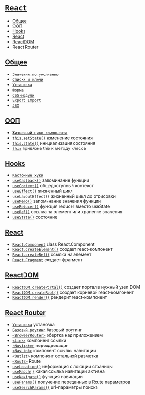 # [`React`](../index.md)

- [Общее](#общее)
- [ООП](#ооп)
- [Hooks](#hooks)
- [React](#react-1)
- [ReactDOM](#reactdom)
- [React Router](#react-router)

## [Общее](#react)

- [`Значения по умолчанию`](<./Общее/Значения по умолчанию.md>)
- [`Списки и ключи`](<./Общее/Списки и ключи.md>)
- [`Установка`](./Общее/Установка.md)
- [`Форма`](./Общее/Форма.md)
- [`CSS-модули`](./Общее/JSX.md)
- [`Export Import`](<./Общее/Export Import.md>)
- [`JSX`](./Общее/JSX.md)

## [ООП](#react)

- [`Жизненный цикл компонента`](<./ООП//Жизненный цикл компонента.md>)
- [`this.setState()`](./ООП/this.setState.md) изменение состояния
- [`this.state()`](./ООП/this.state.md) инициализация состояния
- [`this`](./ООП/this.md) привязка this к методу класса

## [Hooks](#react)

- [`Кастомные хуки`](<./Hooks/Кастомные хуки.md>)
- [`useCallback()`](./Hooks/useCallback.md) запоминание функции
- [`useContext()`](./Hooks/useContext.md) общедоступный контекст
- [`useEffect()`](./Hooks/useEffect.md) жизненный цикл
- [`useLayoutEffect()`](./Hooks/useLayoutEffect.md) жизненный цикл до отрисовки
- [`useMemo()`](./Hooks/useMemo.md) запоминание значения функции
- [`useReducer()`](./Hooks/useReducer.md) функция reducer вместо useState
- [`useRef()`](./Hooks/useRef.md) ссылка на элемент или хранение значения
- [`useState()`](./Hooks/useState.md) состояние

## [React](#react)

- [`React.Component`](./ООП/React.Component.md) class React.Component
- [`React.createElement()`](./Legacy/React.createElement.md) создает react-компонент
- [`React.createRef()`](./ООП/React.createRef.md) ссылка на элемент
- [`React.Fragment`](./Legacy/React.Fragment.md) создает фрагмент

## [ReactDOM](#react)

- [`ReactDOM.createPortal()`](./Legacy/ReactDom.createPortal.md) создает портал в нужный узел DOM
- [`ReactDOM.createRoot()`](./Legacy/ReactDOM.createRoot.md) создает корневой react-компонент
- [`ReactDOM.render()`](./Legacy/ReactDom.render.md) рендерит react-компонент

## [React Router](#react)

- [`Установка`](<./React Router/Установка.md>) установка
- [`Базовый роутинг`](<./React Router/Базовый роутинг.md>) базовый роутинг
- [`<BrowserRouter>`](<./React Router/BrowserRouter.md>) обертка над приложением
- [`<Link>`](<./React Router/Link.md>) компонент ссылки
- [`<Navigate>`](<./React Router/Navigate.md>) переадресация
- [`<NavLink>`](<./React Router/NavLink.md>) компонент ссылки навигации
- [`<Outlet>`](<./React Router/Outlet.md>) компонент остальной разметки
- [`<Route>`](<./React Router/Route.md>) Route
- [`useLocation()`](<./React Router/useLocation.md>) информация о локации страницы
- [`useMatch()`](<./React Router/useMatch.md>) какая ссылка навигации активна
- [`useNavigate()`](<./React Router/useNavigate.md>) функция навигации
- [`useParams()`](<./React Router/useParams.md>) получение переданных в Route параметров
- [`useSearchParams()`](<./React Router/useSearchParams.md>) url-параметры поиска
